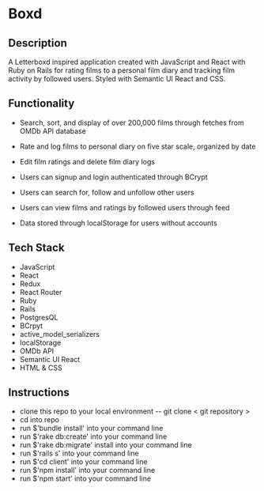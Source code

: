 # Boxd

## Description
  
A Letterboxd inspired application created with JavaScript and React with Ruby on Rails for rating films to a personal film diary and tracking film activity by followed users. Styled with Semantic UI React and CSS.
  
## Functionality

- Search, sort, and display of over 200,000 films through fetches from OMDb API database

- Rate and log films to personal diary on five star scale, organized by date

- Edit film ratings and delete film diary logs

- Users can signup and login authenticated through BCrypt

- Users can search for, follow and unfollow other users

- Users can view films and ratings by followed users through feed

- Data stored through localStorage for users without accounts

## Tech Stack

- JavaScript
- React
- Redux
- React Router
- Ruby
- Rails
- PostgresQL
- BCrpyt
- active_model_serializers
- localStorage
- OMDb API
- Semantic UI React
- HTML & CSS

## Instructions

- clone this repo to your local environment -- git clone < git repository >
- cd into repo
- run $'bundle install' into your command line
- run $'rake db:create' into your command line
- run $'rake db:migrate' install into your command line
- run $'rails s' into your command line
- run $'cd client' into your command line
- run $'npm install' into your command line
- run $'npm start' into your command line
